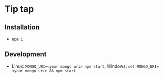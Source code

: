 # Tip tap

## Installation

* `npm i`

## Development
* Linux: `MONGO_URI=<your mongo uri> npm start`, Windows: `set MONGO_URI=<your mongo uri> && npm start`





